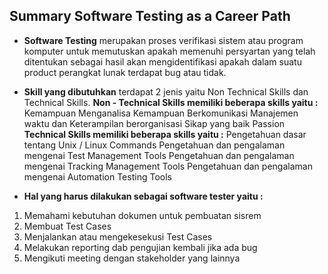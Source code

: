 ## Summary Software Testing as a Career Path

- **Software Testing** merupakan proses verifikasi sistem atau program komputer untuk memutuskan apakah memenuhi persyartan yang telah ditentukan sebagai hasil akan mengidentifikasi apakah dalam suatu product perangkat lunak terdapat bug atau tidak. 

- **Skill yang dibutuhkan** terdapat 2 jenis yaitu Non Technical Skills dan Technical Skills. 
**Non - Technical Skills memiliki beberapa skills yaitu :**
Kemampuan Menganalisa
Kemampuan Berkomunikasi
Manajemen waktu dan Keterampilan berorganisasi
Sikap yang baik
Passion
**Technical Skills memiliki beberapa skills yaitu :**
Pengetahuan dasar tentang Unix / Linux Commands
Pengetahuan dan pengalaman mengenai Test Management Tools
Pengetahuan dan pengalaman mengenai Tracking Management Tools
Pengetahuan dan pengalaman mengenai Automation Testing Tools

- **Hal yang harus dilakukan sebagai software tester yaitu :**
1. Memahami kebutuhan dokumen untuk pembuatan sisrem 
2. Membuat Test Cases
3. Menjalankan atau mengekesekusi Test Cases
4. Melakukan reporting dab pengujian kembali jika ada bug
5. Mengikuti meeting dengan stakeholder yang lainnya